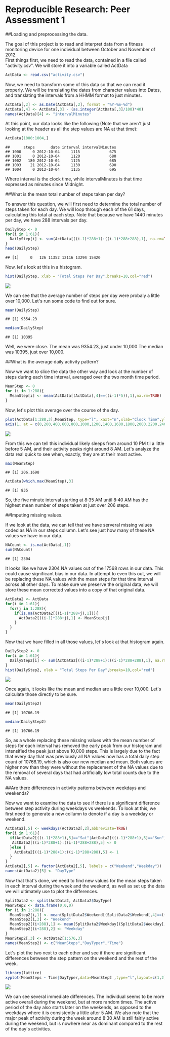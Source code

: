 # Reproducible Research: Peer Assessment 1

##Loading and preprocessing the data.

The goal of this project is to read and interpret data from a fitness monitoring device for one individual between October and November of 2012.  
First things first, we need to read the data, contained in a file called "activity.csv". We will store it into a variable called ActData


```r
ActData <- read.csv("activity.csv")
```

Now, we need to transform some of this data so that we can read it properly. We will be translating the dates from character values into Dates, and translating the intervals from a HHMM format to just minutes.


```r
ActData[,2] <- as.Date(ActData[,2], format = "%Y-%m-%d")
ActData[,4] <- ActData[,3] - (as.integer(ActData[,3]/100)*40)
names(ActData)[4] <- "intervalMinutes"
```

At this point, our data looks like the following (Note that we aren't just looking at the header as all the step values are NA at that time):


```r
ActData[1000:1004,]
```

```
##      steps       date interval intervalMinutes
## 1000     0 2012-10-04     1115             675
## 1001     0 2012-10-04     1120             680
## 1002   180 2012-10-04     1125             685
## 1003    21 2012-10-04     1130             690
## 1004     0 2012-10-04     1135             695
```

Where interval is the clock time, while intervalMinutes is that time expressed as minutes since Midnight.

##What is the mean total number of steps taken per day?

To answer this question, we will first need to determine the total number of steps taken for each day. We will loop through each of the 61 days, calculating this total at each step. Note that because we have 1440 minutes per day, we have 288 intervals per day.


```r
DailyStep <- 0
for(i in 1:61){
  DailyStep[i] <- sum(ActData[((i-1)*288+1):((i-1)*288+288),1], na.rm=TRUE)
}
head(DailyStep)
```

```
## [1]     0   126 11352 12116 13294 15420
```

Now, let's look at this in a histogram.


```r
hist(DailyStep, xlab = "Total Steps Per Day",breaks=10,col="red")
```

![](PA1_Template_files/figure-html/unnamed-chunk-5-1.png) 

We can see that the average number of steps per day were probaly a little over 10,000. Let's run some code to find out for sure.


```r
mean(DailyStep)
```

```
## [1] 9354.23
```

```r
median(DailyStep)
```

```
## [1] 10395
```

Well, we were close. The mean was 9354.23, just under 10,000 The median was 10395, just over 10,000.

##What is the average daily activity pattern?

Now we want to slice the data the other way and look at the number of steps during each time interval, averaged over the two month time period.


```r
MeanStep <- 0
for (i in 1:288){
  MeanStep[i] <- mean(ActData[(ActData[,4]==((i-1)*5)),1],na.rm=TRUE)
}
```

Now, let's plot this average over the course of the day.


```r
plot(ActData[1:288,3],MeanStep, type="l", xaxt="n",xlab="Clock Time",ylab = "Mean Steps")
axis(1, at = c(0,200,400,600,800,1000,1200,1400,1600,1800,2000,2200,2400),labels=c("12AM","","4AM","","8AM","","12PM","","4PM","","8PM","","12AM"))
```

![](PA1_Template_files/figure-html/unnamed-chunk-8-1.png) 

From this we can tell this individual likely sleeps from around 10 PM til a little before 5 AM, and their activity peaks right around 8 AM. Let's analyze the data real quick to see when, exactly, they are at their most active.


```r
max(MeanStep)
```

```
## [1] 206.1698
```

```r
ActData[which.max(MeanStep),3]
```

```
## [1] 835
```

So, the five minute interval starting at 8:35 AM until 8:40 AM has the highest mean number of steps taken at just over 206 steps.

##Imputing missing values.

If we look at the data, we can tell that we have serveral missing values coded as NA in our steps collumn. Let's see just how many of these NA values we have in our data.


```r
NACount <- is.na(ActData[,1])
sum(NACount)
```

```
## [1] 2304
```

It looks like we have 2304 NA values out of the 17568 rows in our data. This could cause significant bias in our data. In attempt to even this out, we will be replacing these NA values with the mean steps for that time interval across all other days. To make sure we preserve the original data, we will store these mean corrected values into a copy of that original data.


```r
ActData2 <- ActData
for(i in 1:61){
  for(j in 1:288){
    if(is.na(ActData2[((i-1)*288+j),1])){
      ActData2[((i-1)*288+j),1] <- MeanStep[j]
    }
  }
}
```

Now that we have filled in all those values, let's look at that histogram again.


```r
DailyStep2 <- 0
for(i in 1:61){
  DailyStep2[i] <- sum(ActData2[((i-1)*288+1):((i-1)*288+288),1], na.rm=TRUE)
}
hist(DailyStep2, xlab = "Total Steps Per Day",breaks=10,col="red")
```

![](PA1_Template_files/figure-html/unnamed-chunk-12-1.png) 

Once again, it looks like the mean and median are a little over 10,000. Let's calculate those directly to be sure.


```r
mean(DailyStep2)
```

```
## [1] 10766.19
```

```r
median(DailyStep2)
```

```
## [1] 10766.19
```

So, as a whole replacing these missing values with the mean number of steps for each interval has removed the early peak from our histogram and intensified the peak just above 10,000 steps. This is largely due to the fact that every day that was previously all NA values now has a total daily step count of 10766.19, which is also our new median and mean. Both values are higher now than they were without the replacement of the NA values due to the removal of several days that had artificially low total counts due to the NA values.

##Are there differences in activity patterns between weekdays and weekends?

Now we want to examine the data to see if there is a significant difference between step activity during weekdays vs weekends. To look at this, we first need to generate a new collumn to denote if a day is a weekday or weekend.


```r
ActData2[,5] <- weekdays(ActData2[,2],abbreviate=TRUE)
for(i in 1:61){
  if(ActData2[((i-1)*288+1),5]=="Sat"|ActData2[((i-1)*288+1),5]=="Sun"){
   ActData2[((i-1)*288+1):((i-1)*288+288),5] <- 0
  }else {
    ActData2[((i-1)*288+1):((i-1)*288+288),5] <- 1
  }
}
ActData2[,5] <- factor(ActData2[,5], labels = c("Weekend","Weekday"))
names(ActData2)[5] <- "DayType"
```

Now that that's done, we need to find new values for the mean steps taken in each interval during the week and the weekend, as well as set up the data we will ultimately use to plot the differences.


```r
SplitData2 <- split(ActData2, ActData2$DayType)
MeanStep2 <- data.frame(0,0,0)
for (i in 1:288){
  MeanStep2[i,1] <- mean(SplitData2$Weekend[(SplitData2$Weekend[,4]==((i-1)*5)),1])
  MeanStep2[i,2] <- "Weekend"
  MeanStep2[(i+288),1] <- mean(SplitData2$Weekday[(SplitData2$Weekday[,4]==((i-1)*5)),1])
  MeanStep2[(i+288),2] <- "Weekday"
}
MeanStep2[,3] <- ActData2[1:576,3]
names(MeanStep2) <- c("MeanSteps","DayTyper","Time")
```

Let's plot the two next to each other and see if there are significant differences between the step pattern on the weekend and the rest of the week.


```r
library(lattice)
xyplot(MeanSteps ~ Time|DayTyper,data=MeanStep2 ,type="l",layout=c(1,2), ylab = "Number of Steps (Mean)")
```

![](PA1_Template_files/figure-html/unnamed-chunk-16-1.png) 

We can see several immediate differences. The individual seems to be more active overall during the weekend, but at more random times. The active period of the day also starts later on the weekends, as opposed to the weekdays where it is consistently a little after 5 AM. We also note that the major peak of activity during the week around 8:30 AM is still fairly active during the weekend, but is nowhere near as dominant compared to the rest of the day's activities.

